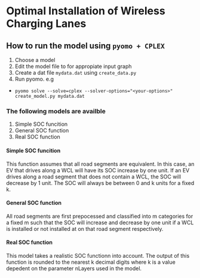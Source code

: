 # Optimal Installation of Wireless Charging Lanes
## How to run the model using `pyomo + CPLEX`
1. Choose a model
2. Edit the model file to for appropiate input graph
3. Create a dat file `mydata.dat` using `create_data.py`
4. Run pyomo. e.g
- `pyomo solve --solve=cplex --solver-options="<your-options>" create_model.py mydata.dat`

### The following models are availble
1. Simple SOC funcition
2. General SOC function
3. Real SOC function

#### Simple SOC funcition
This function assumes that all road segments are equivalent. In this case, an EV that drives along a WCL will have its SOC increase by one unit. If an EV drives along a road segment that does not contain a WCL, the SOC will decrease by 1 unit. The SOC will always be between 0 and k units for a fixed k.

#### General SOC function
All road segments are first prepocessed and classified into m categories for a fixed m such that the SOC will increase and decrease by one unit if a WCL is installed or not installed at on that road segment respectively. 

#### Real SOC function
This model takes a realistic SOC functionn into account. The output of this function is rounded to the nearest k decimal digits where k is a value depedent on the parameter nLayers used in the model. 
